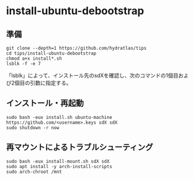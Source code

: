 # install-ubuntu-debootstrap
## 準備
```
git clone --depth=1 https://github.com/hydratlas/tips
cd tips/install-ubuntu-debootstrap
chmod a+x install*.sh
lsblk -f -e 7
```
「lsblk」によって、インストール先のsdXを確認し、次のコマンドの1個目および2個目の引数に指定する。

## インストール・再起動
```
sudo bash -eux install.sh ubuntu-machine https://github.com/<username>.keys sdX sdX
sudo shutdown -r now
```

## 再マウントによるトラブルシューティング
```
sudo bash -eux install-mount.sh sdX sdX
sudo apt install -y arch-install-scripts
sudo arch-chroot /mnt
```
